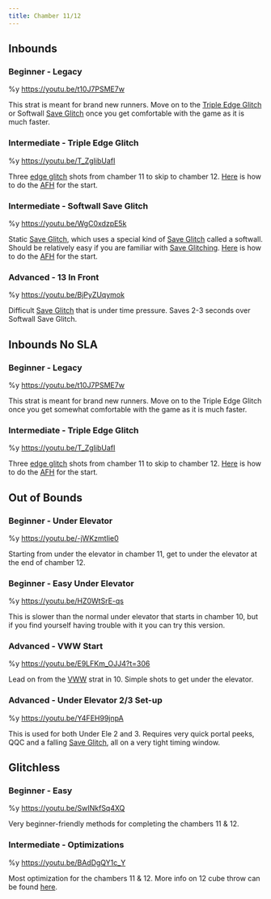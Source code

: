 ```yaml
---
title: Chamber 11/12
---
```


## Inbounds

### Beginner - Legacy

%y https://youtu.be/t10J7PSME7w

This strat is meant for brand new runners. Move on to the [Triple Edge Glitch](./movement-and-glitches#glitches-edge-glitch) or Softwall [Save Glitch](./movement-and-glitches#glitches-save-glitch) once you get comfortable with the game as it is much faster.

### Intermediate - Triple Edge Glitch

%y https://youtu.be/T_ZgIibUafI

Three [edge glitch](./movement-and-glitches#glitches-edge-glitch) shots from chamber 11 to skip to chamber 12. [Here](https://youtu.be/3XxnWwlVykA) is how to do the [AFH](./movement-and-glitches#basic-movement-afh) for the start.

### Intermediate - Softwall Save Glitch

%y https://youtu.be/WgC0xdzpE5k

Static [Save Glitch](./movement-and-glitches#glitches-save-glitch), which uses a special kind of [Save Glitch](./movement-and-glitches#glitches-save-glitch) called a softwall. Should be relatively easy if you are familiar with [Save Glitching](./movement-and-glitches#glitches-save-glitch). [Here](https://youtu.be/3XxnWwlVykA) is how to do the [AFH](./movement-and-glitches#basic-movement-afh) for the start.

### Advanced - 13 In Front

%y https://youtu.be/BjPyZUqymok

Difficult [Save Glitch](./movement-and-glitches#glitches-save-glitch) that is under time pressure. Saves 2-3 seconds over Softwall Save Glitch.

## Inbounds No SLA

### Beginner - Legacy

%y https://youtu.be/t10J7PSME7w

This strat is meant for brand new runners. Move on to the Triple Edge Glitch once you get somewhat comfortable with the game as it is much faster.

### Intermediate - Triple Edge Glitch

%y https://youtu.be/T_ZgIibUafI

Three [edge glitch](./movement-and-glitches#glitches-edge-glitch) shots from chamber 11 to skip to chamber 12. [Here](https://youtu.be/3XxnWwlVykA) is how to do the [AFH](./movement-and-glitches#basic-movement-afh) for the start.

## Out of Bounds

### Beginner - Under Elevator

%y https://youtu.be/-jWKzmtIie0

Starting from under the elevator in chamber 11, get to under the elevator at the end of chamber 12.

### Beginner - Easy Under Elevator

%y https://youtu.be/HZ0WtSrE-qs

This is slower than the normal under elevator that starts in chamber 10, but if you find yourself having trouble with it you can try this version.

### Advanced - VWW Start

%y https://youtu.be/E9LFKm_OJJ4?t=306

Lead on from the [VWW](./movement-and-glitches#glitches-vertical-wall-warp) strat in 10. Simple shots to get under the elevator.

### Advanced - Under Elevator 2/3 Set-up

%y https://youtu.be/Y4FEH99jnpA

This is used for both Under Ele 2 and 3. Requires very quick portal peeks, QQC and a falling [Save Glitch](./movement-and-glitches#glitches-save-glitch), all on a very tight timing window.

## Glitchless

### Beginner - Easy

%y https://youtu.be/SwINkfSq4XQ

Very beginner-friendly methods for completing the chambers 11 & 12.

### Intermediate - Optimizations

%y https://youtu.be/BAdDgQY1c_Y

Most optimization for the chambers 11 & 12. More info on 12 cube throw can be found [here](https://www.youtube.com/watch?v=e8yi9FCgGCA).
